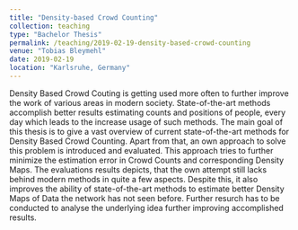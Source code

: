 ```yaml
---
title: "Density-based Crowd Counting"
collection: teaching
type: "Bachelor Thesis"
permalink: /teaching/2019-02-19-density-based-crowd-counting
venue: "Tobias Bleymehl"
date: 2019-02-19
location: "Karlsruhe, Germany"
---
```


Density Based Crowd Couting is getting used more often to further improve the work of various areas in modern society. State-of-the-art methods accomplish better results estimating counts and positions of people, every day which leads to the increase usage of such methods. The main goal of this thesis is to give a vast overview of current state-of-the-art methods for Density Based Crowd Counting. Apart from that, an own approach to solve this problem is introduced and evaluated. This approach tries to further minimize the estimation error in Crowd Counts and corresponding Density Maps. The evaluations results depicts, that the own attempt still lacks behind modern methods in quite a few aspects. Despite this, it also improves the ability of state-of-the-art methods to estimate better Density Maps of Data the network has not seen before. Further resurch has to be conducted to analyse the underlying idea further improving accomplished results.
